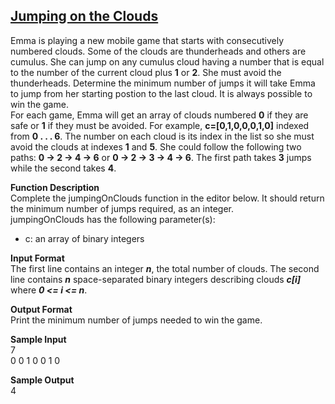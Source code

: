 ## [Jumping on the Clouds](https://www.hackerrank.com/challenges/jumping-on-the-clouds/problem?h_l=interview&playlist_slugs%5B%5D=interview-preparation-kit&playlist_slugs%5B%5D=warmup)
Emma is playing a new mobile game that starts with consecutively numbered clouds. Some of the clouds are thunderheads and others are cumulus. She can jump on any cumulus cloud having a number that is equal to the number of the current cloud plus <b>1</b> or <b>2</b>. She must avoid the thunderheads. Determine the minimum number of jumps it will take Emma to jump from her starting postion to the last cloud. It is always possible to win the game.
<br>
For each game, Emma will get an array of clouds numbered <b>0</b> if they are safe or <b>1</b> if they must be avoided. For example, <b>c=[0,1,0,0,0,1,0]</b> indexed from <b>0 . . . 6</b>. The number on each cloud is its index in the list so she must avoid the clouds at indexes <b>1</b> and <b>5</b>. She could follow the following two paths: <b>0 -> 2 -> 4 -> 6</b> or <b>0 -> 2 -> 3 -> 4 -> 6</b>. The first path takes <b>3</b> jumps while the second takes <b>4</b>.

**Function Description**<br/>
Complete the jumpingOnClouds function in the editor below. It should return the minimum number of jumps required, as an integer.
<br>
jumpingOnClouds has the following parameter(s):
<br>
<ul><li>c: an array of binary integers</li></ul>

**Input Format**<br/>
The first line contains an integer <b><i>n</i></b>, the total number of clouds. The second line contains <b><i>n</i></b> space-separated binary integers describing clouds <b><i>c[i]</i></b> where <b><i>0 <= i <= n</i></b>.<br/>

**Output Format** <br/>
Print the minimum number of jumps needed to win the game.<br>


**Sample Input**<br/>
7<br/>
0 0 1 0 0 1 0<br/>

**Sample Output**<br/>
4
